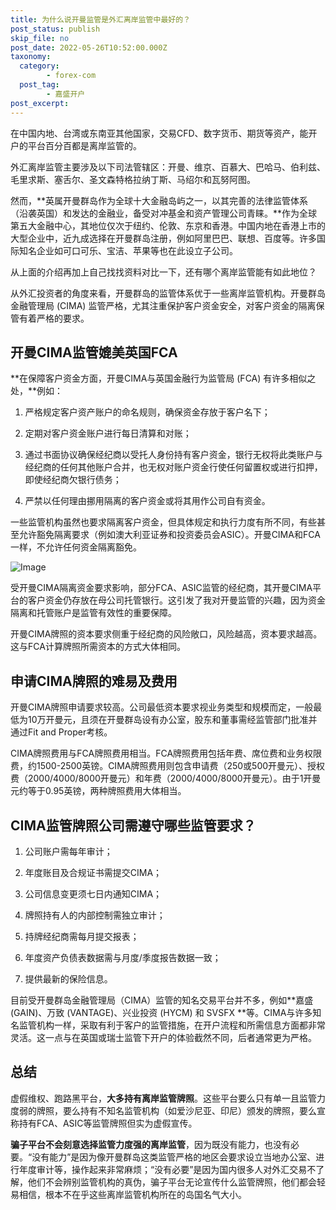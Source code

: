 ```yaml
---
title: 为什么说开曼监管是外汇离岸监管中最好的？
post_status: publish
skip_file: no
post_date: 2022-05-26T10:52:00.000Z
taxonomy:
  category:
        - forex-com
  post_tag:
        - 嘉盛开户
post_excerpt: 
---
```

在中国内地、台湾或东南亚其他国家，交易CFD、数字货币、期货等资产，能开户的平台百分百都是离岸监管的。

外汇离岸监管主要涉及以下司法管辖区：开曼、维京、百慕大、巴哈马、伯利兹、毛里求斯、塞舌尔、圣文森特格拉纳丁斯、马绍尔和瓦努阿图。

然而，**英属开曼群岛作为全球十大金融岛屿之一，以其完善的法律监管体系（沿袭英国）和发达的金融业，备受对冲基金和资产管理公司青睐。**作为全球第五大金融中心，其地位仅次于纽约、伦敦、东京和香港。中国内地在香港上市的大型企业中，近九成选择在开曼群岛注册，例如阿里巴巴、联想、百度等。许多国际知名企业如可口可乐、宝洁、苹果等也在此设立子公司。

从上面的介绍再加上自己找找资料对比一下，还有哪个离岸监管能有如此地位？

从外汇投资者的角度来看，开曼群岛的监管体系优于一些离岸监管机构。开曼群岛金融管理局 (CIMA) 监管严格，尤其注重保护客户资金安全，对客户资金的隔离保管有着严格的要求。

## 开曼CIMA监管媲美英国FCA

**在保障客户资金方面，开曼CIMA与英国金融行为监管局 (FCA) 有许多相似之处，**例如：

1. 严格规定客户资产账户的命名规则，确保资金存放于客户名下；

1. 定期对客户资金账户进行每日清算和对账；

1. 通过书面协议确保经纪商以受托人身份持有客户资金，银行无权将此类账户与经纪商的任何其他账户合并，也无权对账户资金行使任何留置权或进行扣押，即使经纪商欠银行债务；

1. 严禁以任何理由挪用隔离的客户资金或将其用作公司自有资金。

一些监管机构虽然也要求隔离客户资金，但具体规定和执行力度有所不同，有些甚至允许豁免隔离要求（例如澳大利亚证券和投资委员会ASIC）。开曼CIMA和FCA一样，不允许任何资金隔离豁免。

![Image](https://prod-files-secure.s3.us-west-2.amazonaws.com/39ed1227-6d7d-4570-be36-9ccd4a2c4241/bd849744-3fcb-4a37-8312-357962c8f065/image.png?X-Amz-Algorithm=AWS4-HMAC-SHA256&X-Amz-Content-Sha256=UNSIGNED-PAYLOAD&X-Amz-Credential=ASIAZI2LB4662H3UVU2W%2F20250410%2Fus-west-2%2Fs3%2Faws4_request&X-Amz-Date=20250410T161409Z&X-Amz-Expires=3600&X-Amz-Security-Token=IQoJb3JpZ2luX2VjEDAaCXVzLXdlc3QtMiJGMEQCIAz%2FMIg69c60QmdXKRCsw7Yb9ZjSruLd9aoM9r5yy%2BBCAiBgLpritpibo1juLokW%2BIQDp7%2B4Rz%2FIwmDzx4LhiweGLyqIBAip%2F%2F%2F%2F%2F%2F%2F%2F%2F%2F8BEAAaDDYzNzQyMzE4MzgwNSIMjwZnl9Wgn3RlA2URKtwDJs6ql9iq91Ijg4O%2BQDBLUPUf3rpy3r1eQ%2BpUZEUQBZMKkbiufPCj0BEbzAaeFAiOf4M0kUb1MAJj3BZKH%2FqqVePg%2FYUaTsBuPbleTCpllWxdzqTet6c8mOwnzKlkmeMHpIPSVgahsEfLo9Ks10rlqwphLeuC07tbogtrAkm4rs5ZCnxvnQPtL1rJnaDzRJFoc4G9%2Fmdkyxcr7QNkbVgV%2BQaLoFMrZRo%2FiXcSEBalyul%2F3Ielmu759SkW3NhZLsBdzmLK9rS7JWj47FJiMkEmZUEAU1Qc3bvoyjgfSnXg6hGTyKRY4MlH3Yrq6UIBAqwBL0Z9yCZs79moHyA3KJ7jhSGamrFFuRJmIfhFzR5R2Cpu6dNyRKqiDdyeLApjJCzgDB1AjRklfNehY2Az0noGpTXWYop%2BAz%2BSaiDxlYbOL4zcyKrrMnBRSyDQueliUEE056CKFszhhZAuvQmn%2B5rxOMgrbJvGmye5Qpi6asRm6quhvQb83A2DIDZ0yrF09ADv7kgImGneMAeBV%2F3FeqWVNDa6%2FGp6vfnaRayoeY6Cnzp2EdiLESaMxKX%2BFRd%2F1d4wiaf8PMkugOxkPdCZhX1bbnIbKYffmLzIpKQmtc7%2FRHzXNktppVFIy8tPlf4w1tHfvwY6pgF4RKrz8JVD7LsLenm4LJX6c0jTSEFmeUc6cMwuiOnS%2BlGScf%2Fp9ciQukLmBQmOzwZe5dn%2BchmOLqnPTU7DEA%2FV9sVsXrXER%2FjaetuXJuQrrKTNQV5jP7sTDfGqqohTrxIbdEEhNVR5Bvz8%2F5opa1GUb7G9ZgIzDr9PjBUK0KfxrEEfumUoJLKAb7j304f8Hz%2FowrRZn7nmt7fevZPUN1JicphZxa6l&X-Amz-Signature=26a29869a1f8ba816180e1901e64b2f887dd553eda23f0587e86ee3c10957921&X-Amz-SignedHeaders=host&x-id=GetObject)

受开曼CIMA隔离资金要求影响，部分FCA、ASIC监管的经纪商，其开曼CIMA平台的客户资金仍存放在母公司托管银行。这引发了我对开曼监管的兴趣，因为资金隔离和托管账户是监管有效性的重要保障。

开曼CIMA牌照的资本要求侧重于经纪商的风险敞口，风险越高，资本要求越高。这与FCA计算牌照所需资本的方式大体相同。

## **申请CIMA牌照的难易及费用**

开曼CIMA牌照申请要求较高。公司最低资本要求视业务类型和规模而定，一般最低为10万开曼元，且须在开曼群岛设有办公室，股东和董事需经监管部门批准并通过Fit and Proper考核。

CIMA牌照费用与FCA牌照费用相当。FCA牌照费用包括年费、席位费和业务权限费，约1500-2500英镑。CIMA牌照费用则包含申请费（250或500开曼元）、授权费（2000/4000/8000开曼元）和年费（2000/4000/8000开曼元）。由于1开曼元约等于0.95英镑，两种牌照费用大体相当。

## CIMA监管牌照公司需遵守哪些监管要求？

1. 公司账户需每年审计；

1. 年度账目及合规证书需提交CIMA；

1. 公司信息变更须七日内通知CIMA；

1. 牌照持有人的内部控制需独立审计；

1. 持牌经纪商需每月提交报表；

1. 年度资产负债表数据需与月度/季度报告数据一致；

1. 提供最新的保险信息。

目前受开曼群岛金融管理局（CIMA）监管的知名交易平台并不多，例如**嘉盛 (GAIN)、万致 (VANTAGE)、兴业投资 (HYCM) 和 SVSFX **等。CIMA与许多知名监管机构一样，采取有利于客户的监管措施，在开户流程和所需信息方面都非常灵活。这一点与在英国或瑞士监管下开户的体验截然不同，后者通常更为严格。

## 总结

虚假维权、跑路黑平台，**大多持有离岸监管牌照**。这些平台要么只有单一且监管力度弱的牌照，要么持有不知名监管机构（如爱沙尼亚、印尼）颁发的牌照，要么宣称持有FCA、ASIC等监管牌照但实为虚假宣传。

**骗子平台不会刻意选择监管力度强的离岸监管**，因为既没有能力，也没有必要。“没有能力”是因为像开曼群岛这类监管严格的地区会要求设立当地办公室、进行年度审计等，操作起来非常麻烦；“没有必要”是因为国内很多人对外汇交易不了解，他们不会辨别监管机构的真伪，骗子平台无论宣传什么监管牌照，他们都会轻易相信，根本不在乎这些离岸监管机构所在的岛国名气大小。